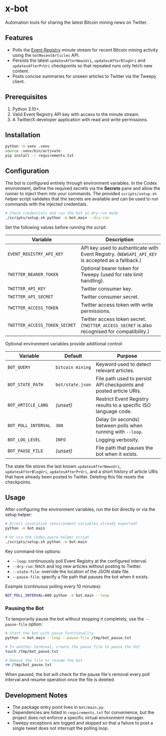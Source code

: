 # x-bot

Automation tools for sharing the latest Bitcoin mining news on Twitter.

## Features

- Polls the [Event Registry](https://eventregistry.org/) minute stream for
  recent Bitcoin mining activity using the ``GetRecentArticles`` API.
- Persists the latest ``updatesAfterNewsUri``, ``updatesAfterBlogUri`` and
  ``updatesAfterPrUri`` checkpoints so that repeated runs only fetch new
  content.
- Posts concise summaries for unseen articles to Twitter via the Tweepy
  client.

## Prerequisites

1. Python 3.10+.
2. Valid Event Registry API key with access to the minute stream.
3. A Twitter/X developer application with read and write permissions.

## Installation

```bash
python -m venv .venv
source .venv/bin/activate
pip install -r requirements.txt
```

## Configuration

The bot is configured entirely through environment variables. In the Codex
environment, define the required secrets via the **Secrets** pane and allow the
runner to inject them into your commands. The provided `scripts/setup.sh`
helper script validates that the secrets are available and can be used to run
commands with the injected credentials.

```bash
# Check credentials and run the bot in dry-run mode
./scripts/setup.sh python -m bot.main --dry-run
```

Set the following values before running the script:

| Variable | Description |
| --- | --- |
| `EVENT_REGISTRY_API_KEY` | API key used to authenticate with Event Registry. (`NEWSAPI_API_KEY` is accepted as a fallback.) |
| `TWITTER_BEARER_TOKEN` | Optional bearer token for Tweepy (used for rate limit handling). |
| `TWITTER_API_KEY` | Twitter consumer key. |
| `TWITTER_API_SECRET` | Twitter consumer secret. |
| `TWITTER_ACCESS_TOKEN` | Twitter access token with write permissions. |
| `TWITTER_ACCESS_TOKEN_SECRET` | Twitter access token secret. (`TWITTER_ACCESS_SECRET` is also recognised for compatibility.) |

Optional environment variables provide additional control:

| Variable | Default | Purpose |
| --- | --- | --- |
| `BOT_QUERY` | `bitcoin mining` | Keyword used to detect relevant articles. |
| `BOT_STATE_PATH` | `bot/state.json` | File path used to persist API checkpoints and posted article URIs. |
| `BOT_ARTICLE_LANG` | *(unset)* | Restrict Event Registry results to a specific ISO language code. |
| `BOT_POLL_INTERVAL` | `300` | Delay (in seconds) between polls when running with `--loop`. |
| `BOT_LOG_LEVEL` | `INFO` | Logging verbosity. |
| `BOT_PAUSE_FILE` | *(unset)* | File path that pauses the bot when it exists. |

The state file stores the last known `updatesAfterNewsUri`,
`updatesAfterBlogUri`, `updatesAfterPrUri`, and a short history of article
URIs that have already been posted to Twitter. Deleting this file resets the
checkpoints.

## Usage

After configuring the environment variables, run the bot directly or via the
setup helper:

```bash
# Direct invocation (environment variables already exported)
python -m bot.main

# Or via the Codex-aware helper script
./scripts/setup.sh python -m bot.main
```

Key command-line options:

- `--loop`: continuously poll Event Registry at the configured interval.
- `--dry-run`: fetch and log new articles without posting to Twitter.
- `--state-file`: override the location of the JSON state file.
- `--pause-file`: specify a file path that pauses the bot when it exists.

Example (continuous polling every 10 minutes):

```bash
BOT_POLL_INTERVAL=600 python -m bot.main --loop
```

### Pausing the Bot

To temporarily pause the bot without stopping it completely, use the `--pause-file` option:

```bash
# Start the bot with pause functionality
python -m bot.main --loop --pause-file /tmp/bot_pause.txt

# In another terminal, create the pause file to pause the bot
touch /tmp/bot_pause.txt

# Remove the file to resume the bot
rm /tmp/bot_pause.txt
```

When paused, the bot will check for the pause file's removal every poll interval and resume operation once the file is deleted.

## Development Notes

- The package entry point lives in `bot/main.py`.
- Dependencies are listed in `requirements.txt` for convenience, but the
  project does not enforce a specific virtual environment manager.
- Tweepy exceptions are logged and skipped so that a failure to post a single
  tweet does not interrupt the polling loop.
